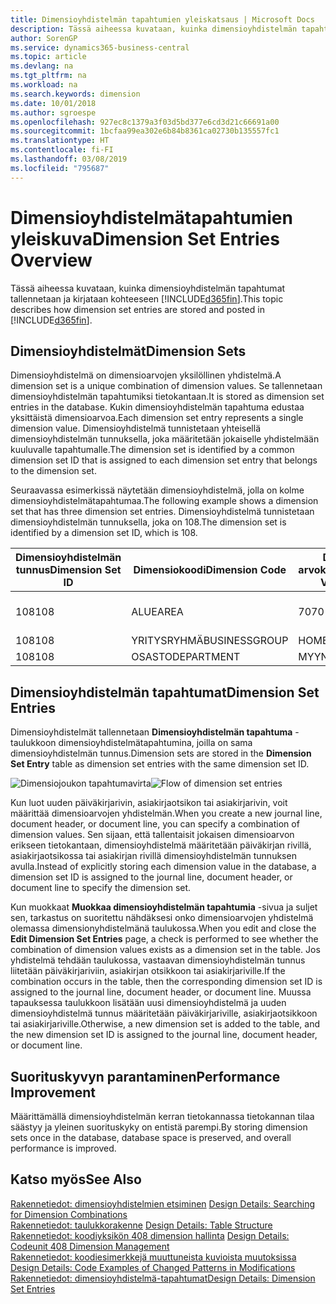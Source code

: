 ```yaml
---
title: Dimensioyhdistelmän tapahtumien yleiskatsaus | Microsoft Docs
description: Tässä aiheessa kuvataan, kuinka dimensioyhdistelmän tapahtumat tallennetaan ja kirjataan Dynamics 365:ssä.
author: SorenGP
ms.service: dynamics365-business-central
ms.topic: article
ms.devlang: na
ms.tgt_pltfrm: na
ms.workload: na
ms.search.keywords: dimension
ms.date: 10/01/2018
ms.author: sgroespe
ms.openlocfilehash: 927ec8c1379a3f03d5bd377e6cd3d21c66691a00
ms.sourcegitcommit: 1bcfaa99ea302e6b84b8361ca02730b135557fc1
ms.translationtype: HT
ms.contentlocale: fi-FI
ms.lasthandoff: 03/08/2019
ms.locfileid: "795687"
---
```

# <a name="dimension-set-entries-overview"></a><span data-ttu-id="a7550-103">Dimensioyhdistelmätapahtumien yleiskuva</span><span class="sxs-lookup"><span data-stu-id="a7550-103">Dimension Set Entries Overview</span></span>
<span data-ttu-id="a7550-104">Tässä aiheessa kuvataan, kuinka dimensioyhdistelmän tapahtumat tallennetaan ja kirjataan kohteeseen [!INCLUDE[d365fin](includes/d365fin_md.md)].</span><span class="sxs-lookup"><span data-stu-id="a7550-104">This topic describes how dimension set entries are stored and posted in [!INCLUDE[d365fin](includes/d365fin_md.md)].</span></span>  

## <a name="dimension-sets"></a><span data-ttu-id="a7550-105">Dimensioyhdistelmät</span><span class="sxs-lookup"><span data-stu-id="a7550-105">Dimension Sets</span></span>  
<span data-ttu-id="a7550-106">Dimensioyhdistelmä on dimensioarvojen yksilöllinen yhdistelmä.</span><span class="sxs-lookup"><span data-stu-id="a7550-106">A dimension set is a unique combination of dimension values.</span></span> <span data-ttu-id="a7550-107">Se tallennetaan dimensioyhdistelmän tapahtumiksi tietokantaan.</span><span class="sxs-lookup"><span data-stu-id="a7550-107">It is stored as dimension set entries in the database.</span></span> <span data-ttu-id="a7550-108">Kukin dimensioyhdistelmän tapahtuma edustaa yksittäistä dimensioarvoa.</span><span class="sxs-lookup"><span data-stu-id="a7550-108">Each dimension set entry represents a single dimension value.</span></span> <span data-ttu-id="a7550-109">Dimensioyhdistelmä tunnistetaan yhteisellä dimensioyhdistelmän tunnuksella, joka määritetään jokaiselle yhdistelmään kuuluvalle tapahtumalle.</span><span class="sxs-lookup"><span data-stu-id="a7550-109">The dimension set is identified by a common dimension set ID that is assigned to each dimension set entry that belongs to the dimension set.</span></span>  

<span data-ttu-id="a7550-110">Seuraavassa esimerkissä näytetään dimensioyhdistelmä, jolla on kolme dimensioyhdistelmätapahtumaa.</span><span class="sxs-lookup"><span data-stu-id="a7550-110">The following example shows a dimension set that has three dimension set entries.</span></span> <span data-ttu-id="a7550-111">Dimensioyhdistelmä tunnistetaan dimensioyhdistelmän tunnuksella, joka on 108.</span><span class="sxs-lookup"><span data-stu-id="a7550-111">The dimension set is identified by a dimension set ID, which is 108.</span></span>  

|<span data-ttu-id="a7550-112">Dimensioyhdistelmän tunnus</span><span class="sxs-lookup"><span data-stu-id="a7550-112">Dimension Set ID</span></span>|<span data-ttu-id="a7550-113">Dimensiokoodi</span><span class="sxs-lookup"><span data-stu-id="a7550-113">Dimension Code</span></span>|<span data-ttu-id="a7550-114">Dimension arvokoodi</span><span class="sxs-lookup"><span data-stu-id="a7550-114">Dimension Value Code</span></span>|<span data-ttu-id="a7550-115">Dimensioarvon nimi</span><span class="sxs-lookup"><span data-stu-id="a7550-115">Dimension Value Name</span></span>|  
|----------------------|--------------------|--------------------------|--------------------------|  
|<span data-ttu-id="a7550-116">108</span><span class="sxs-lookup"><span data-stu-id="a7550-116">108</span></span>|<span data-ttu-id="a7550-117">ALUE</span><span class="sxs-lookup"><span data-stu-id="a7550-117">AREA</span></span>|<span data-ttu-id="a7550-118">70</span><span class="sxs-lookup"><span data-stu-id="a7550-118">70</span></span>|<span data-ttu-id="a7550-119">Pohjois-Amerikka</span><span class="sxs-lookup"><span data-stu-id="a7550-119">America North</span></span>|  
|<span data-ttu-id="a7550-120">108</span><span class="sxs-lookup"><span data-stu-id="a7550-120">108</span></span>|<span data-ttu-id="a7550-121">YRITYSRYHMÄ</span><span class="sxs-lookup"><span data-stu-id="a7550-121">BUSINESSGROUP</span></span>|<span data-ttu-id="a7550-122">HOME</span><span class="sxs-lookup"><span data-stu-id="a7550-122">HOME</span></span>|<span data-ttu-id="a7550-123">Kotitalous</span><span class="sxs-lookup"><span data-stu-id="a7550-123">Home</span></span>|  
|<span data-ttu-id="a7550-124">108</span><span class="sxs-lookup"><span data-stu-id="a7550-124">108</span></span>|<span data-ttu-id="a7550-125">OSASTO</span><span class="sxs-lookup"><span data-stu-id="a7550-125">DEPARTMENT</span></span>|<span data-ttu-id="a7550-126">MYYNTI</span><span class="sxs-lookup"><span data-stu-id="a7550-126">SALES</span></span>|<span data-ttu-id="a7550-127">Myynti</span><span class="sxs-lookup"><span data-stu-id="a7550-127">Sales</span></span>|  

## <a name="dimension-set-entries"></a><span data-ttu-id="a7550-128">Dimensioyhdistelmän tapahtumat</span><span class="sxs-lookup"><span data-stu-id="a7550-128">Dimension Set Entries</span></span>  
<span data-ttu-id="a7550-129">Dimensioyhdistelmät tallennetaan **Dimensioyhdistelmän tapahtuma** -taulukkoon dimensioyhdistelmätapahtumina, joilla on sama dimensioyhdistelmän tunnus.</span><span class="sxs-lookup"><span data-stu-id="a7550-129">Dimension sets are stored in the **Dimension Set Entry** table as dimension set entries with the same dimension set ID.</span></span>  

<span data-ttu-id="a7550-130">![Dimensiojoukon tapahtumavirta](media/dimensionentrynav7.png "Dimensiojoukon tapahtumavirta")</span><span class="sxs-lookup"><span data-stu-id="a7550-130">![Flow of dimension set entries](media/dimensionentrynav7.png "Flow of dimension set entries")</span></span>  

<span data-ttu-id="a7550-131">Kun luot uuden päiväkirjarivin, asiakirjaotsikon tai asiakirjarivin, voit määrittää dimensioarvojen yhdistelmän.</span><span class="sxs-lookup"><span data-stu-id="a7550-131">When you create a new journal line, document header, or document line, you can specify a combination of dimension values.</span></span> <span data-ttu-id="a7550-132">Sen sijaan, että tallentaisit jokaisen dimensioarvon erikseen tietokantaan, dimensioyhdistelmä määritetään päiväkirjan rivillä, asiakirjaotsikossa tai asiakirjan rivillä dimensioyhdistelmän tunnuksen avulla.</span><span class="sxs-lookup"><span data-stu-id="a7550-132">Instead of explicitly storing each dimension value in the database, a dimension set ID is assigned to the journal line, document header, or document line to specify the dimension set.</span></span>  

<span data-ttu-id="a7550-133">Kun muokkaat **Muokkaa dimensioyhdistelmän tapahtumia** -sivua ja suljet sen, tarkastus on suoritettu nähdäksesi onko dimensioarvojen yhdistelmä olemassa dimensionyhdistelmänä taulukossa.</span><span class="sxs-lookup"><span data-stu-id="a7550-133">When you edit and close the **Edit Dimension Set Entries** page, a check is performed to see whether the combination of dimension values exists as a dimension set in the table.</span></span> <span data-ttu-id="a7550-134">Jos yhdistelmä tehdään taulukossa, vastaavan dimensioyhdistelmän tunnus liitetään päiväkirjariviin, asiakirjan otsikkoon tai asiakirjariville.</span><span class="sxs-lookup"><span data-stu-id="a7550-134">If the combination occurs in the table, then the corresponding dimension set ID is assigned to the journal line, document header, or document line.</span></span> <span data-ttu-id="a7550-135">Muussa tapauksessa taulukkoon lisätään uusi dimensioyhdistelmä ja uuden dimensioyhdistelmä tunnus määritetään päiväkirjariville, asiakirjaotsikkoon tai asiakirjariville.</span><span class="sxs-lookup"><span data-stu-id="a7550-135">Otherwise, a new dimension set is added to the table, and the new dimension set ID is assigned to the journal line, document header, or document line.</span></span>  

## <a name="performance-improvement"></a><span data-ttu-id="a7550-136">Suorituskyvyn parantaminen</span><span class="sxs-lookup"><span data-stu-id="a7550-136">Performance Improvement</span></span>  
<span data-ttu-id="a7550-137">Määrittämällä dimensioyhdistelmän kerran tietokannassa tietokannan tilaa säästyy ja yleinen suorituskyky on entistä parempi.</span><span class="sxs-lookup"><span data-stu-id="a7550-137">By storing dimension sets once in the database, database space is preserved, and overall performance is improved.</span></span>  

## <a name="see-also"></a><span data-ttu-id="a7550-138">Katso myös</span><span class="sxs-lookup"><span data-stu-id="a7550-138">See Also</span></span>  
<span data-ttu-id="a7550-139">[Rakennetiedot: dimensioyhdistelmien etsiminen](design-details-searching-for-dimension-combinations.md) </span><span class="sxs-lookup"><span data-stu-id="a7550-139">[Design Details: Searching for Dimension Combinations](design-details-searching-for-dimension-combinations.md) </span></span>  
<span data-ttu-id="a7550-140">[Rakennetiedot: taulukkorakenne](design-details-table-structure.md) </span><span class="sxs-lookup"><span data-stu-id="a7550-140">[Design Details: Table Structure](design-details-table-structure.md) </span></span>  
<span data-ttu-id="a7550-141">[Rakennetiedot: koodiyksikön 408 dimension hallinta](design-details-codeunit-408-dimension-management.md) </span><span class="sxs-lookup"><span data-stu-id="a7550-141">[Design Details: Codeunit 408 Dimension Management](design-details-codeunit-408-dimension-management.md) </span></span>  
<span data-ttu-id="a7550-142">[Rakennetiedot: koodiesimerkkejä muuttuneista kuvioista muutoksissa](design-details-code-examples-of-changed-patterns-in-modifications.md) </span><span class="sxs-lookup"><span data-stu-id="a7550-142">[Design Details: Code Examples of Changed Patterns in Modifications](design-details-code-examples-of-changed-patterns-in-modifications.md) </span></span>  
[<span data-ttu-id="a7550-143">Rakennetiedot: dimensioyhdistelmä-tapahtumat</span><span class="sxs-lookup"><span data-stu-id="a7550-143">Design Details: Dimension Set Entries</span></span>](design-details-dimension-set-entries.md)   
